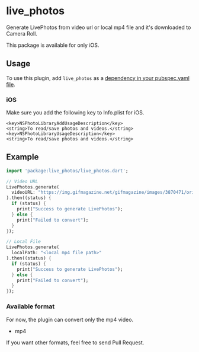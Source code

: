 # live_photos

Generate LivePhotos from video url or local mp4 file and it's downloaded to Camera Roll.

This package is available for only iOS. 

## Usage

To use this plugin, add `live_photos` as a [dependency in your pubspec.yaml file](https://flutter.dev/docs/development/packages-and-plugins/using-packages).

### iOS

Make sure you add the following key to Info.plist for iOS.

```
<key>NSPhotoLibraryAddUsageDescription</key>
<string>To read/save photos and videos.</string>
<key>NSPhotoLibraryUsageDescription</key>
<string>To read/save photos and videos.</string>
```

## Example

```dart
import 'package:live_photos/live_photos.dart';

// Video URL
LivePhotos.generate(
  videoURL: "https://img.gifmagazine.net/gifmagazine/images/3870471/original.mp4",
).then((status) {
  if (status) {
    print("Success to generate LivePhotos");
  } else {
    print("Failed to convert");
  }
});

// Local File
LivePhotos.generate(
  localPath: "<local mp4 file path>"
).then((status) {
  if (status) {
    print("Success to generate LivePhotos");
  } else {
    print("Failed to convert");
  }
});
```

### Available format
For now, the plugin can convert only the mp4 video.

- mp4

If you want other formats, feel free to send Pull Request. 